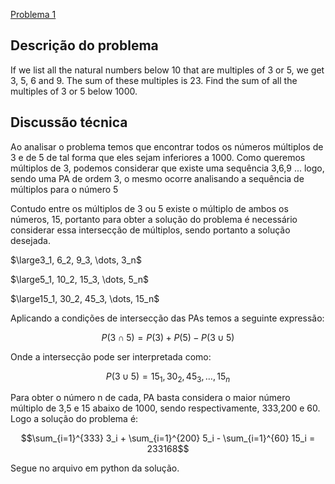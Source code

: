 [Problema 1](https://projecteuler.net/problem=1)

## Descrição do problema
If we list all the natural numbers below 10 that are multiples of 3 or 5, we get 3, 5, 6 and 9. The sum of these multiples is 23.
Find the sum of all the multiples of 3 or 5 below 1000.

## Discussão técnica 
Ao analisar o problema temos que encontrar todos os números múltiplos de 3 e de 5 de tal forma que eles sejam inferiores a 1000. 
Como queremos múltiplos de 3, podemos considerar que existe uma sequência 3,6,9 ... logo, sendo uma PA de ordem 3, o mesmo ocorre analisando a sequência de múltiplos para o número 5

Contudo entre os múltiplos de 3 ou 5 existe o múltiplo de ambos os números, 15, portanto para obter a solução do problema é necessário considerar essa intersecção de múltiplos, sendo portanto a solução desejada. 

$\large3_1, 6_2, 9_3, \dots, 3_n$

$\large5_1, 10_2, 15_3, \dots, 5_n$

$\large15_1, 30_2, 45_3, \dots, 15_n$

Aplicando a condições de intersecção das PAs temos a seguinte expressão:

$$P(3\cap 5) = P(3) + P(5) - P(3\cup 5)$$

Onde a intersecção pode ser interpretada como: 

$$P(3\cup 5) = 15_1, 30_2, 45_3, \dots, 15_n $$

Para obter o número n de cada, PA basta considera o maior número múltiplo de 3,5 e 15 abaixo de 1000, sendo respectivamente, 333,200 e 60. 
Logo a solução do problema é:

$$\sum_{i=1}^{333} 3_i + \sum_{i=1}^{200} 5_i - \sum_{i=1}^{60} 15_i =  233168$$

Segue no arquivo em python da solução. 

